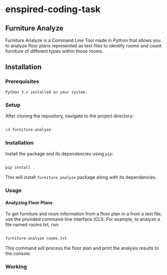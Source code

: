 # enspired-coding-task

## Furniture Analyze

Furniture Analyze is a Command Line Tool made in Python that allows you to analyze floor plans represented as text files to identify rooms and count furniture of different types within those rooms.
## Installation
### Prerequisites

    Python 3.x installed on your system.


### Setup

After cloning the repository, navigate to the project directory:

```bash

cd furniture-analyze

```

### Installation

Install the package and its dependencies using `pip`:

```bash

pip install .
```

This will install `furniture_analyze` package along with its dependencies.

### Usage
#### Analyzing Floor Plans

To get furniture and room information from a floor plan  in a from a text file, use the provided command-line interface (CLI). For example, to analyze a file named rooms.txt, run:

```bash

furniture-analyze rooms.txt
```
This command will process the floor plan and print the analysis results to the console.

### Working
